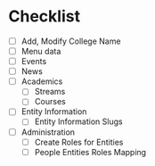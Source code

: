 # Checklist
- [ ] Add, Modify College Name
- [ ] Menu data
- [ ] Events
- [ ] News
- [ ] Academics
  - [ ] Streams
  - [ ] Courses
- [ ] Entity Information
  - [ ] Entity Information Slugs
- [ ] Administration
  - [ ] Create Roles for Entities
  - [ ] People Entities Roles Mapping
